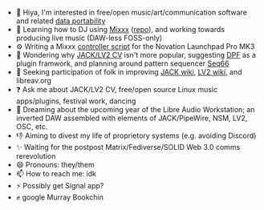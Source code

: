 - 👋 Hiya, I'm interested in free/open music/art/communication software and related [data portability](https://en.wikipedia.org/wiki/Data_portability)
- 🌱 Learning how to DJ using [Mixxx](https://mixxx.org) ([repo](https://github.com/mixxxdj/mixxx)), and working towards producing live music (DAW-less FOSS-only)
- ⚙️ Writing a Mixxx [controller script](https://github.com/mxmilkiib/mixxx-launchpadpromk3/blob/main/LaunchpadProMK3.js) for the Novation Launchpad Pro MK3 
- 🤔 Wondering why [JACK/LV2 CV](https://linuxmusicians.com/viewtopic.php?f=1&t=20701) isn't more popular, suggesting [DPF](https://github.com/DISTRHO/DPF) as a plugin framwork, and planning around pattern sequencer [Seq66](https://github.com/ahlstromcj/seq66)
- 👯 Seeking participation of folk in improving [JACK wiki](https://github.com/jackaudio/jackaudio.github.com/wiki), [LV2 wiki](https://github.com/lv2/lv2/wiki), and libreav.org
- ❓ Ask me about JACK/LV2 CV, free/open source Linux music apps/plugins, festival work, dancing 
- 💭 Dreaming about the upcoming year of the Libre Audio Workstation; an inverted DAW assembled with elements of JACK/PipeWire, NSM, LV2, OSC, etc.
- 👎 Aiming to divest my life of proprietory systems (e.g. avoiding Discord)
- ✨ Waiting for the postpost Matrix/Fediverse/SOLID Web 3.0 comms rerevolution
- 😄 Pronouns: they/them
- 📫 How to reach me: idk
- ⚡ Possibly get Signal app?
- ✊ google Murray Bookchin
